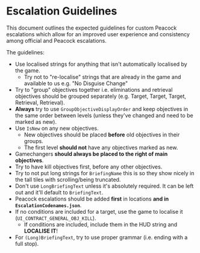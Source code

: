 # Escalation Guidelines

This document outlines the expected guidelines for custom Peacock escalations
which allow for an improved user experience and consistency among official
and Peacock escalations.

The guidelines:
- Use localised strings for anything that isn't automatically localised by the game.
    - Try not to "re-localise" strings that are already in the game and available to us e.g. "No Disguise Change"
- Try to "group" objectives together i.e. eliminations and retrieval objectives should be grouped separately (e.g. Target, Target, Target, Retrieval, Retrieval).
- **Always** try to use `GroupObjectiveDisplayOrder` and keep objectives in the same order between levels (unless they've changed and need to be marked as new).
- Use `IsNew` on any new objectives.
    - New objectives should be placed **before** old objectives in their groups.
    - The first level **should not** have any objectives marked as new.
- Gamechangers **should always be placed to the right of main objectives**.
- Try to have kill objectives first, before any other objectives.
- Try to not put long strings for `BriefingName` this is so they show nicely in the tall tiles with scrolling/being truncated.
- Don't use `LongBriefingText` unless it's absolutely required. It can be left out and it'll default to `BriefingText`.
- Peacock escalations should be added **first** in locations **and in `EscalationCodenames.json`**.
- If no conditions are included for a target, use the game to localise it (`UI_CONTRACT_GENERAL_OBJ_KILL`).
    - If conditions are included, include them in the HUD string and **LOCALISE IT**!
- For `(Long)BriefingText`, try to use proper grammar (i.e. ending with a full stop).